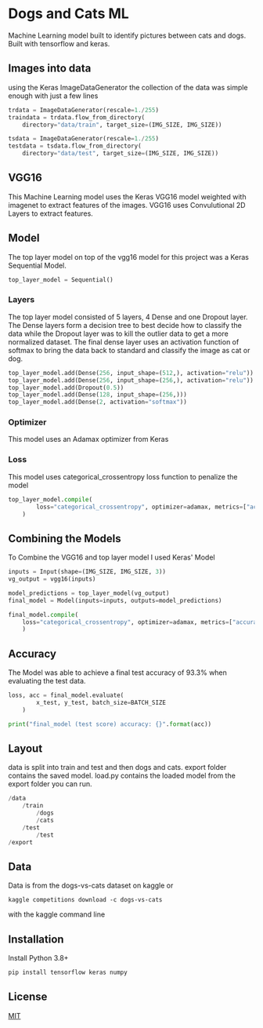 
# Dogs and Cats ML

Machine Learning model built to identify pictures between cats and dogs. Built
with tensorflow and keras.

## Images into data

using the Keras ImageDataGenerator the collection of the data was simple enough
with just a few lines

```py
trdata = ImageDataGenerator(rescale=1./255)
traindata = trdata.flow_from_directory(
    directory="data/train", target_size=(IMG_SIZE, IMG_SIZE))

tsdata = ImageDataGenerator(rescale=1./255)
testdata = tsdata.flow_from_directory(
    directory="data/test", target_size=(IMG_SIZE, IMG_SIZE))
```

## VGG16

This Machine Learning model uses the Keras VGG16 model weighted with imagenet to
extract features of the images. VGG16 uses Convulutional 2D Layers to extract
features.

## Model

The top layer model on top of the vgg16 model for this project was a Keras
Sequential Model.

```py
top_layer_model = Sequential()
```

### Layers

The top layer model consisted of 5 layers, 4 Dense and one Dropout layer. The
Dense layers form a decision tree to best decide how to classify the data while
the Dropout layer was to kill the outlier data to get a more normalized dataset.
The final dense layer uses an activation function of softmax to bring the data
back to standard and classify the image as cat or dog.

```py
top_layer_model.add(Dense(256, input_shape=(512,), activation="relu"))
top_layer_model.add(Dense(256, input_shape=(256,), activation="relu"))
top_layer_model.add(Dropout(0.5))
top_layer_model.add(Dense(128, input_shape=(256,)))
top_layer_model.add(Dense(2, activation="softmax"))
```

### Optimizer

This model uses an Adamax optimizer from Keras

### Loss

This model uses categorical_crossentropy loss function to penalize the model

```py
top_layer_model.compile(
        loss="categorical_crossentropy", optimizer=adamax, metrics=["accuracy"]
    )
```

## Combining the Models

To Combine the VGG16 and top layer model I used Keras' Model

```py
inputs = Input(shape=(IMG_SIZE, IMG_SIZE, 3))
vg_output = vgg16(inputs)

model_predictions = top_layer_model(vg_output)
final_model = Model(inputs=inputs, outputs=model_predictions)

final_model.compile(
    loss="categorical_crossentropy", optimizer=adamax, metrics=["accuracy"]
    )
```

## Accuracy

The Model was able to achieve a final test accuracy of 93.3% when evaluating the
test data.

```py
loss, acc = final_model.evaluate(
        x_test, y_test, batch_size=BATCH_SIZE
    )

print("final_model (test score) accuracy: {}".format(acc))
```

## Layout

data is split into train and test and then dogs and cats. export folder contains
the saved model. load.py contains the loaded model from the export folder you
can run.

```py
/data
    /train
        /dogs
        /cats
    /test
        /test
/export
```

## Data

Data is from the dogs-vs-cats dataset on kaggle or

`kaggle competitions download -c dogs-vs-cats`

with the kaggle command line


## Installation
Install Python 3.8+

```bash
pip install tensorflow keras numpy
```

## License
[MIT](https://choosealicense.com/licenses/mit/)
